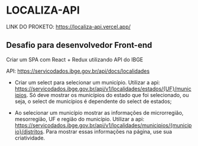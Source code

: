 # LOCALIZA-API

LINK DO PROKETO: https://localiza-api.vercel.app/

## Desafio para desenvolvedor Front-end

Criar um SPA com React + Redux utilizando API do IBGE

API: https://servicodados.ibge.gov.br/api/docs/localidades

 - Criar um select para selecionar um município. Utilizar a api: https://servicodados.ibge.gov.br/api/v1/localidades/estados/{UF}/municipios. Só deve mostrar os municípios do estado que foi selecionado, ou seja, o select de municípios é dependente do select de estados;

 - Ao selecionar um município mostrar as informações de microrregião, mesorregião, UF e região do município. Utilizar a api: https://servicodados.ibge.gov.br/api/v1/localidades/municipios/{municipio}/distritos. Para mostrar essas informações na página, use sua criatividade.


